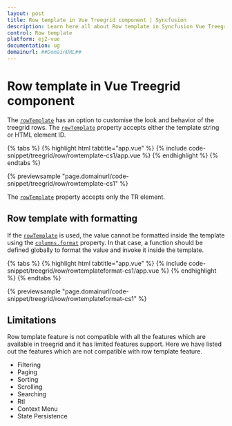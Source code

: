```yaml
---
layout: post
title: Row template in Vue Treegrid component | Syncfusion
description: Learn here all about Row template in Syncfusion Vue Treegrid component of Syncfusion Essential JS 2 and more.
control: Row template 
platform: ej2-vue
documentation: ug
domainurl: ##DomainURL##
---
```


# Row template in Vue Treegrid component

The [`rowTemplate`](https://ej2.syncfusion.com/vue/documentation/api/treegrid/#rowtemplate) has an option to customise the look and behavior of the treegrid rows. The [`rowTemplate`](https://ej2.syncfusion.com/vue/documentation/api/treegrid/#rowtemplate) property accepts either the template string or HTML element ID.

{% tabs %}
{% highlight html tabtitle="app.vue" %}
{% include code-snippet/treegrid/row/rowtemplate-cs1/app.vue %}
{% endhighlight %}
{% endtabs %}
        
{% previewsample "page.domainurl/code-snippet/treegrid/row/rowtemplate-cs1" %}

The [`rowTemplate`](https://ej2.syncfusion.com/vue/documentation/api/treegrid/#rowtemplate) property accepts only the TR element.

## Row template with formatting

If the [`rowTemplate`](https://ej2.syncfusion.com/vue/documentation/api/treegrid/#rowtemplate) is used, the value cannot be  formatted  inside the template using the [`columns.format`](https://ej2.syncfusion.com/vue/documentation/api/treegrid/column/#format) property. In that case, a function should be defined globally to format the value and invoke it inside the template.

{% tabs %}
{% highlight html tabtitle="app.vue" %}
{% include code-snippet/treegrid/row/rowtemplateformat-cs1/app.vue %}
{% endhighlight %}
{% endtabs %}
        
{% previewsample "page.domainurl/code-snippet/treegrid/row/rowtemplateformat-cs1" %}

## Limitations

Row template feature is not compatible with all the features which are available in treegrid and it has limited features support. Here we have listed out the features which are not compatible with row template feature.

* Filtering
* Paging
* Sorting
* Scrolling
* Searching
* Rtl
* Context Menu
* State Persistence